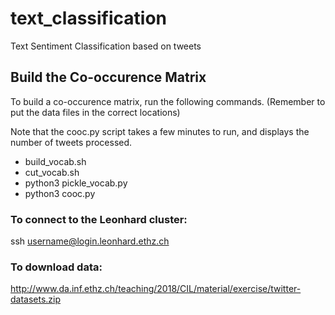 # text_classification
Text Sentiment Classification based on tweets

## Build the Co-occurence Matrix

To build a co-occurence matrix, run the following commands.  (Remember to put the data files
in the correct locations)

Note that the cooc.py script takes a few minutes to run, and displays the number of tweets processed.

- build_vocab.sh
- cut_vocab.sh
- python3 pickle_vocab.py
- python3 cooc.py

### To connect to the Leonhard cluster:
ssh username@login.leonhard.ethz.ch

### To download data:
http://www.da.inf.ethz.ch/teaching/2018/CIL/material/exercise/twitter-datasets.zip